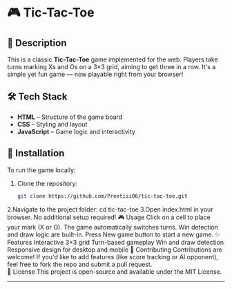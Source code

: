 # 🎮 Tic-Tac-Toe

## 📝 Description
This is a classic **Tic-Tac-Toe** game implemented for the web. Players take turns marking Xs and Os on a 3×3 grid, aiming to get three in a row. It's a simple yet fun game — now playable right from your browser!

## 🛠️ Tech Stack
- **HTML** – Structure of the game board
- **CSS** – Styling and layout
- **JavaScript** – Game logic and interactivity

## 🚀 Installation

To run the game locally:

1. Clone the repository:
   ```bash
   git clone https://github.com/Preetiii06/tic-tac-toe.git
2.Navigate to the project folder:
cd tic-tac-toe
3.Open index.html in your browser.
No additional setup required!
🎮 Usage
Click on a cell to place your mark (X or O).
The game automatically switches turns.
Win detection and draw logic are built-in.
Press New game button to start a new game.
✨ Features
Interactive 3×3 grid
Turn-based gameplay
Win and draw detection
Responsive design for desktop and mobile
🤝 Contributing
Contributions are welcome! If you'd like to add features (like score tracking or AI opponent), feel free to fork the repo and submit a pull request.      
📄 License
This project is open-source and available under the MIT License.

-------------------------------------------------------------------------------------------------------------------------------------------------------------------------------------------------------------
